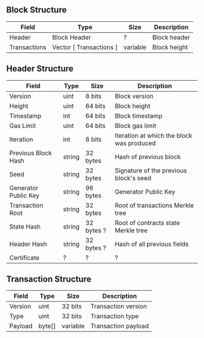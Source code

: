 <!-- TODO: add JSON names? -->

## Block Structure

| Field                 | Type                      | Size      | Description          |
|-----------------------|---------------------------|-----------|----------------------|
| Header                | Block Header              | ?         | Block header         |
| Transactions          | Vector [ Transactions ]   | variable  | Block height         |

## Header Structure

| Field                 | Type   | Size      | Description                               |
|-----------------------|--------|-----------|-------------------------------------------|
| Version               | uint   | 8 bits    | Block version                             |
| Height                | uint   | 64 bits   | Block height                              |
| Timestamp             | int    | 64 bits   | Block timestamp                           |
| Gas Limit             | uint   | 64 bits   | Block gas limit                           |
| Iteration             | int    | 8 bits    | Iteration at which the block was produced |
| Previous Block Hash   | string | 32 bytes  | Hash of previous block                    |
| Seed                  | string | 32 bytes  | Signature of the previous block's seed    |
| Generator Public Key  | string | 96 bytes  | Generator Public Key                      |
| Transaction Root      | string | 32 bytes  | Root of transactions Merkle tree          |
| State Hash            | string | 32 bytes ?| Root of contracts state Merkle tree       |
| Header Hash           | string | 32 bytes ?| Hash of all previous fields               |
| Certificate           |    ?   |     ?     |    ?                                      |

## Transaction Structure

| Field   | Type   | Size      | Description         |
|---------|--------|-----------|---------------------|
| Version | uint   | 32 bits   | Transaction version |
| Type    | uint   | 32 bits   | Transaction type    |
| Payload | byte[] | variable  | Transaction payload |